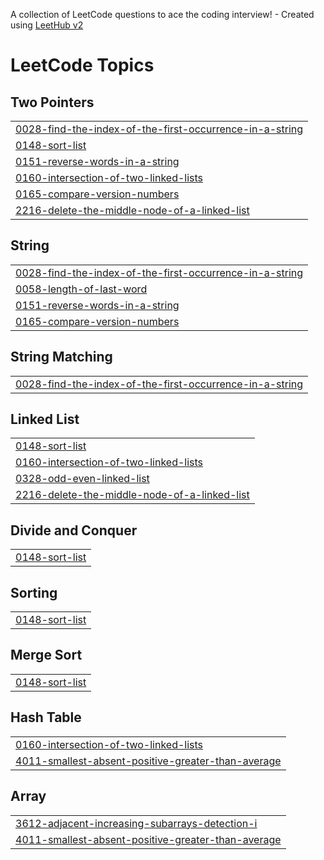 A collection of LeetCode questions to ace the coding interview! - Created using [LeetHub v2](https://github.com/arunbhardwaj/LeetHub-2.0)
<!---LeetCode Topics Start-->
# LeetCode Topics
## Two Pointers
|  |
| ------- |
| [0028-find-the-index-of-the-first-occurrence-in-a-string](https://github.com/hariprasanth-05/Leet_problems/tree/master/0028-find-the-index-of-the-first-occurrence-in-a-string) |
| [0148-sort-list](https://github.com/hariprasanth-05/Leet_problems/tree/master/0148-sort-list) |
| [0151-reverse-words-in-a-string](https://github.com/hariprasanth-05/Leet_problems/tree/master/0151-reverse-words-in-a-string) |
| [0160-intersection-of-two-linked-lists](https://github.com/hariprasanth-05/Leet_problems/tree/master/0160-intersection-of-two-linked-lists) |
| [0165-compare-version-numbers](https://github.com/hariprasanth-05/Leet_problems/tree/master/0165-compare-version-numbers) |
| [2216-delete-the-middle-node-of-a-linked-list](https://github.com/hariprasanth-05/Leet_problems/tree/master/2216-delete-the-middle-node-of-a-linked-list) |
## String
|  |
| ------- |
| [0028-find-the-index-of-the-first-occurrence-in-a-string](https://github.com/hariprasanth-05/Leet_problems/tree/master/0028-find-the-index-of-the-first-occurrence-in-a-string) |
| [0058-length-of-last-word](https://github.com/hariprasanth-05/Leet_problems/tree/master/0058-length-of-last-word) |
| [0151-reverse-words-in-a-string](https://github.com/hariprasanth-05/Leet_problems/tree/master/0151-reverse-words-in-a-string) |
| [0165-compare-version-numbers](https://github.com/hariprasanth-05/Leet_problems/tree/master/0165-compare-version-numbers) |
## String Matching
|  |
| ------- |
| [0028-find-the-index-of-the-first-occurrence-in-a-string](https://github.com/hariprasanth-05/Leet_problems/tree/master/0028-find-the-index-of-the-first-occurrence-in-a-string) |
## Linked List
|  |
| ------- |
| [0148-sort-list](https://github.com/hariprasanth-05/Leet_problems/tree/master/0148-sort-list) |
| [0160-intersection-of-two-linked-lists](https://github.com/hariprasanth-05/Leet_problems/tree/master/0160-intersection-of-two-linked-lists) |
| [0328-odd-even-linked-list](https://github.com/hariprasanth-05/Leet_problems/tree/master/0328-odd-even-linked-list) |
| [2216-delete-the-middle-node-of-a-linked-list](https://github.com/hariprasanth-05/Leet_problems/tree/master/2216-delete-the-middle-node-of-a-linked-list) |
## Divide and Conquer
|  |
| ------- |
| [0148-sort-list](https://github.com/hariprasanth-05/Leet_problems/tree/master/0148-sort-list) |
## Sorting
|  |
| ------- |
| [0148-sort-list](https://github.com/hariprasanth-05/Leet_problems/tree/master/0148-sort-list) |
## Merge Sort
|  |
| ------- |
| [0148-sort-list](https://github.com/hariprasanth-05/Leet_problems/tree/master/0148-sort-list) |
## Hash Table
|  |
| ------- |
| [0160-intersection-of-two-linked-lists](https://github.com/hariprasanth-05/Leet_problems/tree/master/0160-intersection-of-two-linked-lists) |
| [4011-smallest-absent-positive-greater-than-average](https://github.com/hariprasanth-05/Leet_problems/tree/master/4011-smallest-absent-positive-greater-than-average) |
## Array
|  |
| ------- |
| [3612-adjacent-increasing-subarrays-detection-i](https://github.com/hariprasanth-05/Leet_problems/tree/master/3612-adjacent-increasing-subarrays-detection-i) |
| [4011-smallest-absent-positive-greater-than-average](https://github.com/hariprasanth-05/Leet_problems/tree/master/4011-smallest-absent-positive-greater-than-average) |
<!---LeetCode Topics End-->
